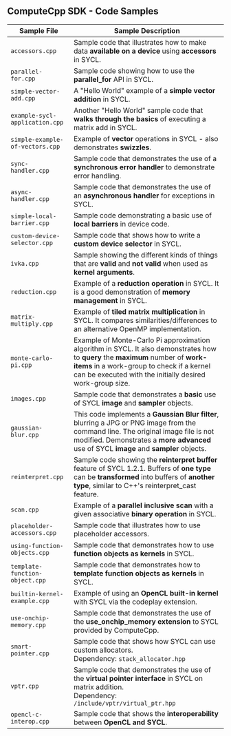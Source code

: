 ## ComputeCpp SDK - Code Samples

| Sample File | Sample Description |
| ------------- | ------------- |
| `accessors.cpp`  | Sample code that illustrates how to make data **available on a device** using **accessors** in SYCL.  |
| `parallel-for.cpp`  | Sample code showing how to use the **parallel_for** API in SYCL.  |
| `simple-vector-add.cpp`  | A "Hello World" example of a **simple vector addition** in SYCL.  |
| `example-sycl-application.cpp`  | Another "Hello World" sample code that **walks through the basics** of executing a matrix add in SYCL.  |
| `simple-example-of-vectors.cpp`  | Example of **vector** operations in SYCL - also demonstrates **swizzles**.  |
| `sync-handler.cpp`  | Sample code that demonstrates the use of a **synchronous error handler** to demonstrate error handling.  |
| `async-handler.cpp`  | Sample code that demonstrates the use of an **asynchronous handler** for exceptions in SYCL.  |
| `simple-local-barrier.cpp`  | Sample code demonstrating a basic use of **local barriers** in device code.  |
| `custom-device-selector.cpp`  | Sample code that shows how to write a **custom device selector** in SYCL.  |
| `ivka.cpp`  | Sample showing the different kinds of things that are **valid** and **not valid** when used as **kernel arguments**.  |
| `reduction.cpp`  | Example of a **reduction operation** in SYCL. It is a good demonstration of **memory management** in SYCL. |
| `matrix-multiply.cpp`  | Example of **tiled matrix multiplication** in SYCL. It compares similarities/differences to an alternative OpenMP implementation.  |
| `monte-carlo-pi.cpp`  | Example of Monte-Carlo Pi approximation algorithm in SYCL. It also demonstrates how to **query** the **maximum** number of **work-items** in a work-group to check if a kernel can be executed with the initially desired work-group size.  |
| `images.cpp`  |  Sample code that demonstrates a **basic** use of SYCL **image** and **sampler** objects.  |
| `gaussian-blur.cpp`  | This code implements a **Gaussian Blur filter**, blurring a JPG or PNG image from the command line. The original image file is not modified. Demonstrates a **more advanced** use of SYCL **image** and **sampler** objects. |
| `reinterpret.cpp`  | Sample code showing the **reinterpret buffer** feature of SYCL 1.2.1. Buffers of **one type** can be **transformed** into buffers of **another type**, similar to C++'s reinterpret_cast feature. |
| `scan.cpp`  | Example of a **parallel inclusive scan** with a given associative **binary operation** in SYCL.  |
| `placeholder-accessors.cpp`  | Sample code that illustrates how to use placeholder accessors.  |
| `using-function-objects.cpp`  | Sample code that demonstrates how to use **function objects as kernels** in SYCL.  |
| `template-function-object.cpp`  |  Sample code that demonstrates how to **template function objects as kernels** in SYCL.  |
| `builtin-kernel-example.cpp`  | Example of using an **OpenCL built-in kernel** with SYCL via the codeplay extension.  |
| `use-onchip-memory.cpp`  | Sample code that demonstrates the use of the **use_onchip_memory extension** to SYCL provided by ComputeCpp.  |
| `smart-pointer.cpp`  | Sample code that shows how SYCL can use custom allocators. <br> Dependency: `stack_allocator.hpp` |
| `vptr.cpp`  | Sample code that demonstrates the use of the **virtual pointer interface** in SYCL on matrix addition. <br> Dependency: `/include/vptr/virtual_ptr.hpp` |
| `opencl-c-interop.cpp`  | Sample code that shows the **interoperability** between **OpenCL and SYCL**.  |
